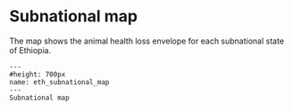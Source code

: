 # Subnational map
<p>
The map shows the animal health loss envelope for each subnational state of Ethiopia.
</p>

```{figure} ../Images/eth_subnational_map.png
---
#height: 700px
name: eth_subnational_map
---
Subnational map
```
